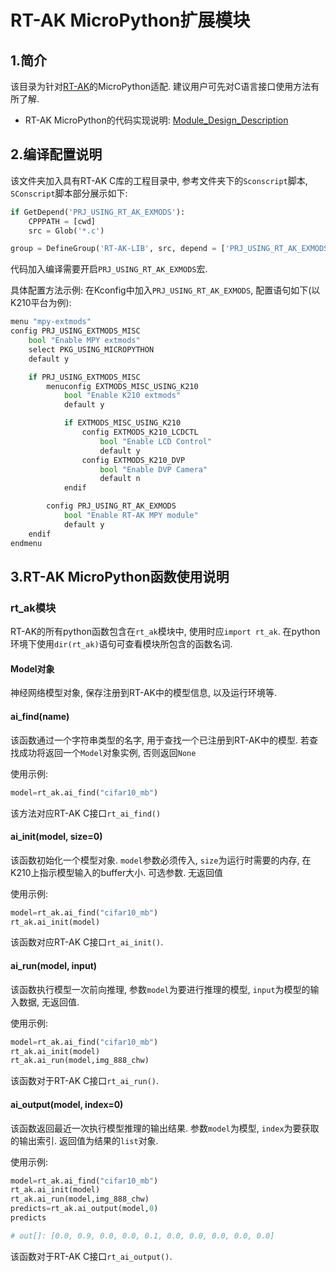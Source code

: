 # RT-AK MicroPython扩展模块

## 1.简介

该目录为针对[RT-AK](https://github.com/RT-Thread/RT-AK)的MicroPython适配. 建议用户可先对C语言接口使用方法有所了解.

- RT-AK MicroPython的代码实现说明: [Module_Design_Description](Module_Design_Description.md)

## 2.编译配置说明

该文件夹加入具有RT-AK C库的工程目录中, 参考文件夹下的`Sconscript`脚本, `SConscript`脚本部分展示如下:

```python
if GetDepend('PRJ_USING_RT_AK_EXMODS'):
    CPPPATH = [cwd]
    src = Glob('*.c')

group = DefineGroup('RT-AK-LIB', src, depend = ['PRJ_USING_RT_AK_EXMODS'], CPPPATH = CPPPATH)
```

代码加入编译需要开启`PRJ_USING_RT_AK_EXMODS`宏.

具体配置方法示例:
在Kconfig中加入`PRJ_USING_RT_AK_EXMODS`, 配置语句如下(以K210平台为例):

```python
menu "mpy-extmods"
config PRJ_USING_EXTMODS_MISC
    bool "Enable MPY extmods"
    select PKG_USING_MICROPYTHON
    default y

    if PRJ_USING_EXTMODS_MISC
        menuconfig EXTMODS_MISC_USING_K210
            bool "Enable K210 extmods"
            default y

            if EXTMODS_MISC_USING_K210
                config EXTMODS_K210_LCDCTL
                    bool "Enable LCD Control"
                    default y
                config EXTMODS_K210_DVP
                    bool "Enable DVP Camera"
                    default n
            endif

        config PRJ_USING_RT_AK_EXMODS
            bool "Enable RT-AK MPY module"
            default y
    endif
endmenu
```

## 3.RT-AK MicroPython函数使用说明

### rt_ak模块

RT-AK的所有python函数包含在`rt_ak`模块中, 使用时应`import rt_ak`. 在python环境下使用`dir(rt_ak)`语句可查看模块所包含的函数名词.

#### Model对象

神经网络模型对象, 保存注册到RT-AK中的模型信息, 以及运行环境等.

#### ai_find(name)

该函数通过一个字符串类型的名字, 用于查找一个已注册到RT-AK中的模型. 若查找成功将返回一个`Model`对象实例, 否则返回`None`

使用示例:

```python
model=rt_ak.ai_find("cifar10_mb")
```

该方法对应RT-AK C接口`rt_ai_find()`

#### ai_init(model, size=0)

该函数初始化一个模型对象. `model`参数必须传入, `size`为运行时需要的内存, 在K210上指示模型输入的buffer大小. 可选参数. 无返回值

使用示例:

```python
model=rt_ak.ai_find("cifar10_mb")
rt_ak.ai_init(model)
```

该函数对应RT-AK C接口`rt_ai_init()`.

#### ai_run(model, input)

该函数执行模型一次前向推理, 参数`model`为要进行推理的模型, `input`为模型的输入数据, 无返回值.

使用示例:

```python
model=rt_ak.ai_find("cifar10_mb")
rt_ak.ai_init(model)
rt_ak.ai_run(model,img_888_chw)
```

该函数对于RT-AK C接口`rt_ai_run()`.

#### ai_output(model, index=0)

该函数返回最近一次执行模型推理的输出结果. 参数`model`为模型, `index`为要获取的输出索引. 返回值为结果的`list`对象.

使用示例:

```python
model=rt_ak.ai_find("cifar10_mb")
rt_ak.ai_init(model)
rt_ak.ai_run(model,img_888_chw)
predicts=rt_ak.ai_output(model,0)
predicts

# out[]: [0.0, 0.9, 0.0, 0.0, 0.1, 0.0, 0.0, 0.0, 0.0, 0.0]
```

该函数对于RT-AK C接口`rt_ai_output()`.
